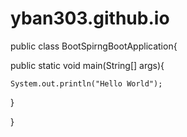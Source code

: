 # yban303.github.io

public class BootSpirngBootApplication{

  public static void main(String[] args){
  
    System.out.println("Hello World");
  
  }
  
}
